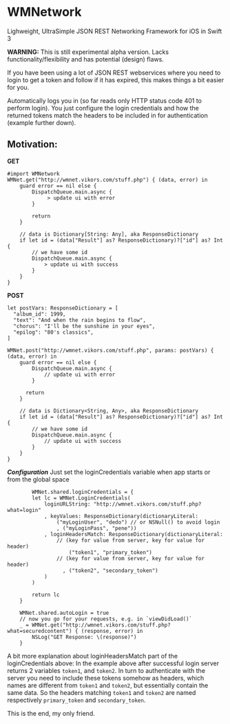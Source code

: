 # WMNetwork
Lighweight, UltraSimple JSON REST Networking Framework for iOS in Swift 3

**WARNING:** This is still experimental alpha version. Lacks functionality/flexibility and has potential (design) flaws.

If you have been using a lot of JSON REST webservices where you need to login to get a token and follow if it has expired, this makes things a bit easier for you.

Automatically logs you in (so far reads only HTTP status code 401 to perform login).
You just configure the login credentials and how the returned tokens match the headers to be included in for authentication (example further down).

## Motivation:

**GET**

	#import WMNetwork
	WMNet.get("http://wmnet.vikors.com/stuff.php") { (data, error) in
        guard error == nil else {
            DispatchQueue.main.async {
                 > update ui with error
            }

            return
        }

        // data is Dictionary[String: Any], aka ResponseDictionary
        if let id = (data["Result"] as? ResponseDictionary)?["id"] as? Int {
            // we have some id
            DispatchQueue.main.async {
                > update ui with success
            }
        }
  	}


**POST**

  	let postVars: ResponseDictionary = [
      "album_id": 1999,
      "text": "And when the rain begins to flow",
      "chorus": "I'll be the sunshine in your eyes",
      "epilog": "80's classics",
  	]
    
  	WMNet.post("http://wmnet.vikors.com/stuff.php", params: postVars) { (data, error) in
        guard error == nil else {
            DispatchQueue.main.async {
                // update ui with error
            }

          return
        }

        // data is Dictionary<String, Any>, aka ResponseDictionary
        if let id = (data["Result"] as? ResponseDictionary)?["id"] as? Int {
            // we have some id
            DispatchQueue.main.async {
                // update ui with success
            }
        }
  	}
    

***Configuration***
Just set the loginCredentials variable when app starts or from the global space

			WMNet.shared.loginCredentials = {
			let lc = WMNet.LoginCredentials(
				loginURLString: "http://wmnet.vikors.com/stuff.php?what=login"
				, keyValues: ResponseDictionary(dictionaryLiteral:
					("myLoginUser", "dedo")	// or NSNull() to avoid login
					, ("myLoginPass", "pene"))
				, loginHeadersMatch: ResponseDictionary(dictionaryLiteral:
					// (key for value from server, key for value for header)
						("token1", "primary_token")
					// (key for value from server, key for value for header)
					  , ("token2", "secondary_token")
				)
			)

			return lc
		}

		WMNet.shared.autoLogin = true
		// now you go for your requests, e.g. in `viewDidLoad()`
		_ = WMNet.get("http://wmnet.vikors.com/stuff.php?what=securedcontent") { (response, error) in
			NSLog("GET Response: \(response)")
		}

A bit more explanation about loginHeadersMatch part of the loginCredentials above:
In the example above after successful login server returns 2 variables `token1`, and `token2`.
In turn to authenticate with the server you need to include these tokens somehow as headers, which names are different from `token1` and `token2`, but essentially contain the same data.
So the headers matching `token1` and `token2` are named respectively `primary_token` and `secondary_token`.

This is the end, my only friend.
